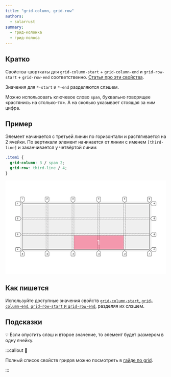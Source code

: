 ```yaml
---
title: "grid-column, grid-row"
authors:
  - solarrust
summary:
  - грид-колонка
  - грид-полоса
---
```


## Кратко

Свойства-шорткаты для `grid-column-start` + `grid-column-end` и `grid-row-start` + `grid-row-end` соответственно. [Статья про эти свойства](/css/doka/grid-start-end).

Значения для `*-start` и `*-end` разделяются слэшем.

Можно использовать ключевое слово `span`, буквально говорящее «растянись на столько-то». А на сколько указывает стоящая за ним цифра.

## Пример

Элемент начинается с третьей линии по горизонтали и растягивается на 2 ячейки. По вертикали элемент начинается от линии с именем `[third-line]` и заканчивается у четвёртой линии:

```css
.item1 {
  grid-column: 3 / span 2;
  grid-row: third-line / 4;
}
```

![Пример реализации свойств-шорткатов grid-column, grid-row](images/1.png)

## Как пишется

Используйте доступные значения свойств [`grid-column-start`, `grid-column-end`, `grid-row-start` и `grid-row-end`](/css/doka/grid-start-end), разделяя их слэшем.

## Подсказки

💡 Если опустить слэш и второе значение, то элемент будет размером в одну ячейку.

:::callout 📝

Полный список свойств гридов можно посмотреть в [гайде по grid](/css/grid-guide/).

:::
